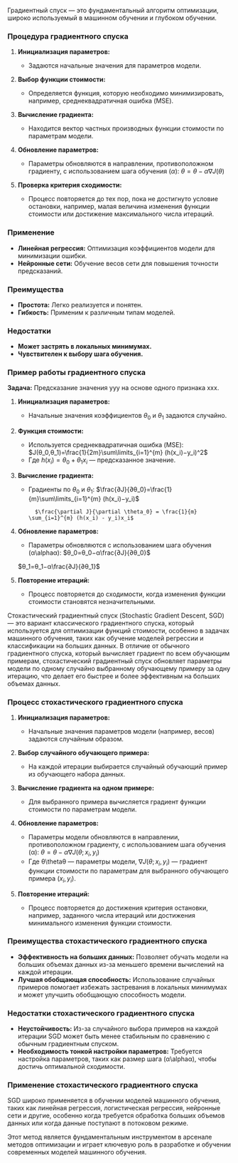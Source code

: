 Градиентный спуск — это фундаментальный алгоритм оптимизации, широко используемый в машинном обучении и глубоком обучении.
### Процедура градиентного спуска

1. **Инициализация параметров:**
    
    - Задаются начальные значения для параметров модели.
2. **Выбор функции стоимости:**
    
    - Определяется функция, которую необходимо минимизировать, например, среднеквадратичная ошибка (MSE).
3. **Вычисление градиента:**
    
    - Находится вектор частных производных функции стоимости по параметрам модели.
4. **Обновление параметров:**
    
    - Параметры обновляются в направлении, противоположном градиенту, с использованием шага обучения ($α$): 
		    $θ=θ−α∇J(θ)$
1. **Проверка критерия сходимости:**
    
    - Процесс повторяется до тех пор, пока не достигнуто условие остановки, например, малая величина изменения функции стоимости или достижение максимального числа итераций.

### Применение

- **Линейная регрессия:** Оптимизация коэффициентов модели для минимизации ошибки.
- **Нейронные сети:** Обучение весов сети для повышения точности предсказаний.

### Преимущества

- **Простота:** Легко реализуется и понятен.
- **Гибкость:** Применим к различным типам моделей.

### Недостатки

- **Может застрять в локальных минимумах.**
- **Чувствителен к выбору шага обучения.**
### Пример работы градиентного спуска

**Задача:** Предсказание значения yyy на основе одного признака xxx.

1. **Инициализация параметров:**
    
    - Начальные значения коэффициентов $θ_0$​ и $θ_1$ задаются случайно.
2. **Функция стоимости:**
    
    - Используется среднеквадратичная ошибка (MSE): $J(θ_0,θ_1)=\frac{1}{2m}\sum\limits_{i=1}^{m} (h(x_i)−y_i)^2$
    - Где $h(x_i)=θ_0+θ_1x_i$ — предсказанное значение.
3. **Вычисление градиента:**
    - Градиенты по $θ_0$ и $θ_1$​: 
		    $\frac{∂J}{∂θ_0}=\frac{1}{m}\sum\limits_{i=1}^{m} (h(x_i)−y_i)$
		    
		    $\frac{\partial J}{\partial \theta_0} = \frac{1}{m} \sum_{i=1}^{m} (h(x_i) - y_i)x_i$
1. **Обновление параметров:**
    
    - Параметры обновляются с использованием шага обучения (α\alphaα): $θ_0=θ_0−α\frac{∂J}{∂θ_0}$
    
     $θ_1​=θ_1​−α\frac{​∂J}{∂θ_1}​$
1. **Повторение итераций:**
    
    - Процесс повторяется до сходимости, когда изменения функции стоимости становятся незначительными.

Стохастический градиентный спуск (Stochastic Gradient Descent, SGD) — это вариант классического градиентного спуска, который используется для оптимизации функций стоимости, особенно в задачах машинного обучения, таких как обучение моделей регрессии и классификации на больших данных. В отличие от обычного градиентного спуска, который вычисляет градиент по всем обучающим примерам, стохастический градиентный спуск обновляет параметры модели по одному случайно выбранному обучающему примеру за одну итерацию, что делает его быстрее и более эффективным на больших объемах данных.

### Процесс стохастического градиентного спуска

1. **Инициализация параметров:**
    
    - Начальные значения параметров модели (например, весов) задаются случайным образом.
2. **Выбор случайного обучающего примера:**
    
    - На каждой итерации выбирается случайный обучающий пример из обучающего набора данных.
3. **Вычисление градиента на одном примере:**
    
    - Для выбранного примера вычисляется градиент функции стоимости по параметрам модели.
4. **Обновление параметров:**
    
    - Параметры модели обновляются в направлении, противоположном градиенту, с использованием шага обучения (α): $θ=θ−α∇J(θ;x_i,y_i)$
    - Где θ\thetaθ — параметры модели, $∇J(θ;x_i,y_i)$ — градиент функции стоимости по параметрам для выбранного обучающего примера $(x_i,y_i)$.
5. **Повторение итераций:**
    
    - Процесс повторяется до достижения критерия остановки, например, заданного числа итераций или достижения минимального изменения функции стоимости.

### Преимущества стохастического градиентного спуска

- **Эффективность на больших данных:** Позволяет обучать модели на больших объемах данных из-за меньшего времени вычислений на каждой итерации.
- **Лучшая обобщающая способность:** Использование случайных примеров помогает избежать застревания в локальных минимумах и может улучшить обобщающую способность модели.

### Недостатки стохастического градиентного спуска

- **Неустойчивость:** Из-за случайного выбора примеров на каждой итерации SGD может быть менее стабильным по сравнению с обычным градиентным спуском.
- **Необходимость тонкой настройки параметров:** Требуется настройка параметров, таких как размер шага (α\alphaα), чтобы достичь оптимальной сходимости.

### Применение стохастического градиентного спуска

SGD широко применяется в обучении моделей машинного обучения, таких как линейная регрессия, логистическая регрессия, нейронные сети и другие, особенно когда требуется обработка больших объемов данных или когда данные поступают в потоковом режиме.

Этот метод является фундаментальным инструментом в арсенале методов оптимизации и играет ключевую роль в разработке и обучении современных моделей машинного обучения.